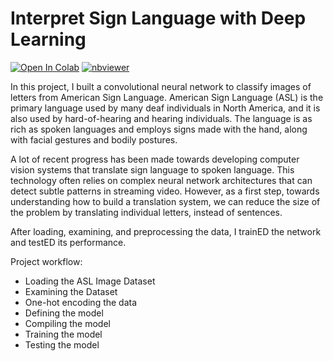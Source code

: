 # Interpret Sign Language with Deep Learning

   [![Open In Colab](https://colab.research.google.com/assets/colab-badge.svg)](https://colab.research.google.com/github/PolinaPolskaia/profitable-app-profiles/blob/main/app_profiles.ipynb)    [![nbviewer](https://img.shields.io/badge/-nbviewer-orange)](https://nbviewer.org/github/PolinaPolskaia/ASL-recognition-with-deep-learning/blob/main/ASL_recognition_w_DL.ipynb)
   
In this project, I built a convolutional neural network to classify images of letters from American Sign Language.
American Sign Language (ASL) is the primary language used by many deaf individuals in North America, and it is also used by hard-of-hearing and hearing individuals. The language is as rich as spoken languages and employs signs made with the hand, along with facial gestures and bodily postures.

A lot of recent progress has been made towards developing computer vision systems that translate sign language to spoken language. This technology often relies on complex neural network architectures that can detect subtle patterns in streaming video. However, as a first step, towards understanding how to build a translation system, we can reduce the size of the problem by translating individual letters, instead of sentences.

After loading, examining, and preprocessing the data, I trainED the network and testED its performance.

Project workflow:

* Loading the ASL Image Dataset
* Examining the Dataset
* One-hot encoding the data
* Defining the model
* Compiling the model
* Training the model
* Testing the model

